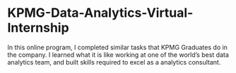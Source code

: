 # **KPMG-Data-Analytics-Virtual-Internship**
In this online program, I completed similar tasks that KPMG Graduates do in the company. I learned what it is like working at one of the world’s best data analytics team, and built skills required to excel as a analytics consultant.
